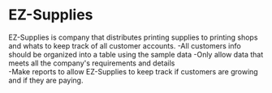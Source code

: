 # EZ-Supplies
EZ-Supplies is company that distributes printing supplies to printing shops and whats to keep track of all customer accounts.
-All customers info should be organized into a table using the sample data
-Only allow data that meets all the company's requirements and details  
-Make reports to allow EZ-Supplies to keep track if customers are growing and if they are paying.
